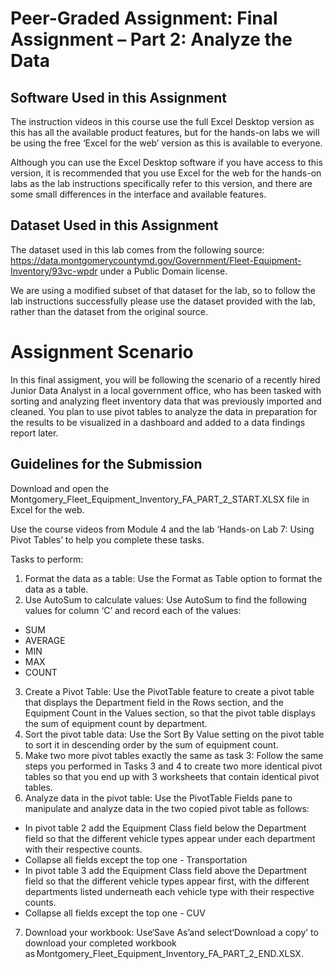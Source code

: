 # Peer-Graded Assignment: Final Assignment – Part 2: Analyze the Data

## Software Used in this Assignment
The instruction videos in this course use the full Excel Desktop version as this has all the available product features, but for the hands-on labs we will be using the free ‘Excel for the web’ version as this is available to everyone.

Although you can use the Excel Desktop software if you have access to this version, it is recommended that you use Excel for the web for the hands-on labs as the lab instructions specifically refer to this version, and there are some small differences in the interface and available features.

## Dataset Used in this Assignment
The dataset used in this lab comes from the following source: https://data.montgomerycountymd.gov/Government/Fleet-Equipment-Inventory/93vc-wpdr under a Public Domain license.

We are using a modified subset of that dataset for the lab, so to follow the lab instructions successfully please use the dataset provided with the lab, rather than the dataset from the original source.

# Assignment Scenario
In this final assigment, you will be following the scenario of a recently hired Junior Data Analyst in a local government office, who has been tasked with sorting and analyzing fleet inventory data that was previously imported and cleaned. You plan to use pivot tables to analyze the data in preparation for the results to be visualized in a dashboard and added to a data findings report later.

## Guidelines for the Submission
Download and open the Montgomery_Fleet_Equipment_Inventory_FA_PART_2_START.XLSX file in Excel for the web.

Use the course videos from Module 4 and the lab ‘Hands-on Lab 7: Using Pivot Tables’ to help you complete these tasks.

Tasks to perform:

1. Format the data as a table: Use the Format as Table option to format the data as a table.
2. Use AutoSum to calculate values: Use AutoSum to find the following values for column ‘C’ and record each of the values:
- SUM
- AVERAGE
- MIN
- MAX
- COUNT
3. Create a Pivot Table: Use the PivotTable feature to create a pivot table that displays the Department field in the Rows section, and the Equipment Count in the Values section, so that the pivot table displays the sum of equipment count by department.
4. Sort the pivot table data: Use the Sort By Value setting on the pivot table to sort it in descending order by the sum of equipment count.
5. Make two more pivot tables exactly the same as task 3: Follow the same steps you performed in Tasks 3 and 4 to create two more identical pivot tables so that you end up with 3 worksheets that contain identical pivot tables.
6. Analyze data in the pivot table: Use the PivotTable Fields pane to manipulate and analyze data in the two copied pivot table as follows:

- In pivot table 2 add the Equipment Class field below the Department field so that the different vehicle types appear under each department with their respective counts.
- Collapse all fields except the top one - Transportation
- In pivot table 3 add the Equipment Class field above the Department field so that the different vehicle types appear first, with the different departments listed underneath each vehicle type with their respective counts.
- Collapse all fields except the top one - CUV
7. Download your workbook: Use‘Save As’and select‘Download a copy’ to download your completed workbook as Montgomery_Fleet_Equipment_Inventory_FA_PART_2_END.XLSX.
